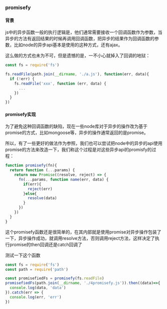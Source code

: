 ### promisefy

#### 背景

js中的异步函数一般的执行逻辑是，他们通常需要接收一个回调函数作为参数，当异步的方法有返回结果的时候再调用回调函数，把异步的结果作为回调函数的参数，比如node的异步api基本是使用的这种方式，还有ajax。

这么做的方式也未为不可，但是遗憾的是，一不小心就掉入了回调的地狱：

```js
const fs = require('fs')

fs.readFile(path.join(__dirname, './a.js'), function(err, data){
  if (!err) {
    fs.readFile('xxx', function (err, data) {
      ...
    })
  }
})
```

#### promisefy实现

为了避免这种回调函数的缺陷，现在一些node库对于异步的操作改为基于promise的方式，比如mongoose等，异步的操作通常返回的是promise。

所以，有了一些更好的做法作为参照，我们也可以尝试把node中的异步的api使用promise的方法来改造一下，我们称这个过程是对这些异步api的promisfy的过程：

```js
function promisefy(fn){
  return function (...params) {
    return new Promise((resolve, reject) => {
      fn(...params, function name(err, data) {
        if(err){
          reject(err)
        }else{
          resolve(data)
        }
      })
    })
  }
}
```

这个promisefy函数还是很简单的，在其内部就是使用promise对异步操作包装了一下，异步操作成功，就调用resolve方法，否则调用reject方法，这样决定了执行promise的then回调还是catch回调了

测试一下这个函数

```js
const fs = require('fs')
const path = require('path')

const promisefiedFs = promisefy(fs.readFile)
promisefiedFs(path.join(__dirname, './4promisefy.js')).then((data)=>{
  console.log(data, 'data')
}).catch(err => {
  console.log(err, 'err')
})
```